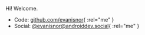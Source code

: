 Hi! Welcome.

* Code: [github.com/evanisnor](https://github.com/evanisnor){ :rel="me" }
* Social: [@evanisnor@androiddev.social](https://androiddev.social/@evanisnor){ :rel="me" }

